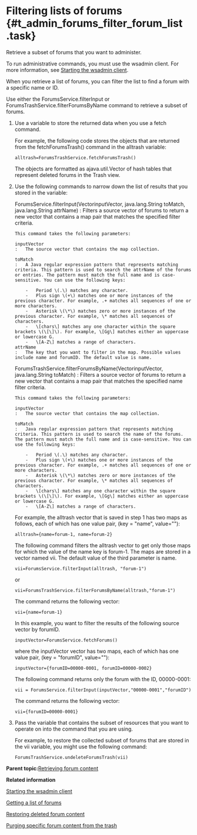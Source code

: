 # Filtering lists of forums {#t_admin_forums_filter_forum_list .task}

Retrieve a subset of forums that you want to administer.

To run administrative commands, you must use the wsadmin client. For more information, see [Starting the wsadmin client](t_admin_wsadmin_starting.md).

When you retrieve a list of forums, you can filter the list to find a forum with a specific name or ID.

Use either the ForumsService.filterInput or ForumsTrashService.filterForumsByName command to retrieve a subset of forums.

1.  Use a variable to store the returned data when you use a fetch command.

    For example, the following code stores the objects that are returned from the fetchForumsTrash\(\) command in the alltrash variable:

    ```
    alltrash=ForumsTrashService.fetchForumsTrash()
    ```

    The objects are formatted as ajava.util.Vector of hash tables that represent deleted forums in the Trash view.

2.  Use the following commands to narrow down the list of results that you stored in the variable:

    ForumsService.filterInput\(VectorinputVector, java.lang.String toMatch, java.lang.String attrName\)
    :   Filters a source vector of forums to return a new vector that contains a map pair that matches the specified filter criteria.

        This command takes the following parameters:

        inputVector
        :   The source vector that contains the map collection.

        toMatch
        :   A Java regular expression pattern that represents matching criteria. This pattern is used to search the attrName of the forums or entries. The pattern must match the full name and is case-sensitive. You can use the following keys:

            -   Period \(.\) matches any character.
            -   Plus sign \(+\) matches one or more instances of the previous character. For example, .+ matches all sequences of one or more characters.
            -   Asterisk \(\*\) matches zero or more instances of the previous character. For example, \* matches all sequences of characters.
            -   \[chars\] matches any one character within the square brackets \(\[\]\). For example, \[Gg\] matches either an uppercase or lowercase G.
            -   \[A-Z\] matches a range of characters.
        attrName
        :   The key that you want to filter in the map. Possible values include name and forumID. The default value is name.

    ForumsTrashService.filterForumsByName\(VectorinputVector, java.lang.String toMatch\)
    :   Filters a source vector of forums to return a new vector that contains a map pair that matches the specified name filter criteria.

        This command takes the following parameters:

        inputVector
        :   The source vector that contains the map collection.

        toMatch
        :   Java regular expression pattern that represents matching criteria. This pattern is used to search the name of the forums. The pattern must match the full name and is case-sensitive. You can use the following keys:

            -   Period \(.\) matches any character.
            -   Plus sign \(+\) matches one or more instances of the previous character. For example, .+ matches all sequences of one or more characters.
            -   Asterisk \(\*\) matches zero or more instances of the previous character. For example, \* matches all sequences of characters.
            -   \[chars\] matches any one character within the square brackets \(\[\]\). For example, \[Gg\] matches either an uppercase or lowercase G.
            -   \[A-Z\] matches a range of characters.
    For example, the alltrash vector that is saved in step 1 has two maps as follows, each of which has one value pair, \(key = "name", value=""\):

    ```
    alltrash={name=forum-1, name=forum-2}
    ```

    The following command filters the alltrash vector to get only those maps for which the value of the name key is forum-1. The maps are stored in a vector named vii. The default value of the third parameter is name.

    ```
    vii=ForumsService.filterInput(alltrash, "forum-1")
    ```

    or

    ```
    vii=ForumsTrashService.filterForumsByName(alltrash,"forum-1")
    ```

    The command returns the following vector:

    ```
    vii={name=forum-1}
    ```

    In this example, you want to filter the results of the following source vector by forumID.

    ```
    inputVector=ForumsService.fetchForums()
    ```

    where the inputVector vector has two maps, each of which has one value pair, \(key = "forumID", value=""\):

    ```
    inputVector={forumID=00000-0001, forumID=00000-0002}
    ```

    The following command returns only the forum with the ID, 00000-0001:

    ```
    vii = ForumsService.filterInput(inputVector,"00000-0001","forumID")
    ```

    The command returns the following vector:

    ```
    vii={forumID=00000-0001}
    ```

3.  Pass the variable that contains the subset of resources that you want to operate on into the command that you are using.

    For example, to restore the collected subset of forums that are stored in the vii variable, you might use the following command:

    ```
    ForumsTrashService.undeleteForumsTrash(vii)
    ```


**Parent topic:**[Retrieving forum content](../admin/c_retrieving_forum_content.md)

**Related information**  


[Starting the wsadmin client](../admin/t_admin_wsadmin_starting.md)

[Getting a list of forums](../admin/t_admin_forums_fetch_forum_list.md)

[Restoring deleted forum content](../admin/t_admin_forums_restore_trash.md)

[Purging specific forum content from the trash](../admin/t_admin_forums_purge_spec_content.md)

